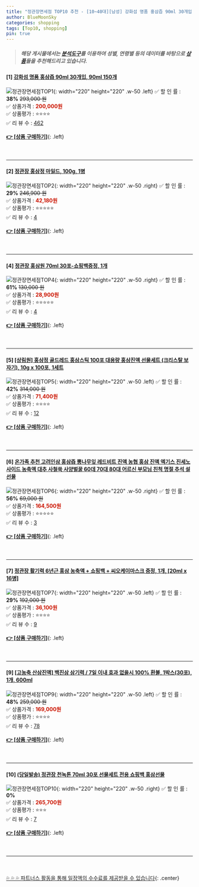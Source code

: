 ```yaml
---
title: "정관장면세점 TOP10 추천 - [10~40대][남성] 강화섬 명품 홍삼즙 90ml 30개입, 90ml 150개"
author: BlueMoonSky
categories: shopping
tags: [Top10, shopping]
pin: true
---
```


> ##### 해당 게시물에서는 [**분석도구**](https://itemscout.io/)를 이용하여 **성별**, **연령별** 등의 데이터를 바탕으로 [**상품**](https://link.coupang.com/a/baae76)들을 추천해드리고 있습니다.

#### [1] [강화섬 명품 홍삼즙 90ml 30개입, 90ml 150개](https://link.coupang.com/re/AFFSDP?lptag=AF5964186&subid=bluemoonsky6999&pageKey=6411423945&traceid=V0-153&itemId=13750963642&vendorItemId=81002229014)
![정관장면세점TOP1](https://thumbnail10.coupangcdn.com/thumbnails/remote/230x230ex/image/vendor_inventory/2087/fd5734fc7ed74391aad6426b76b5d29f04dba61dbf2012d2af01d59bdcfd.jpg){: width="220" height="220" .w-50 .left}
✅ 할 인 률 : **38%** ~~<del class="base-price"> 293,000  </del>원~~<br>
✅ 상품가격 : <span style="color:#cb1400"> **200,000원** </span><br>
✅ 상품평가 : ⭐⭐⭐⭐<br>
✅ 리 뷰 수 : [462](https://link.coupang.com/re/AFFSDP?lptag=AF5964186&subid=bluemoonsky6999&pageKey=6411423945&traceid=V0-153&itemId=13750963642&vendorItemId=81002229014)<br>
<br>
[**👉  [상품 구매하기]**](https://link.coupang.com/re/AFFSDP?lptag=AF5964186&subid=bluemoonsky6999&pageKey=6411423945&traceid=V0-153&itemId=13750963642&vendorItemId=81002229014){: .left}
<br>
<br>
<br>

***

#### [2] [정관장 홍삼정 마일드, 100g, 1병](https://link.coupang.com/re/AFFSDP?lptag=AF5964186&subid=bluemoonsky6999&pageKey=113651488&traceid=V0-153&itemId=341186195&vendorItemId=70053245033)
![정관장면세점TOP2](https://thumbnail10.coupangcdn.com/thumbnails/remote/230x230ex/image/vendor_inventory/564e/e685d2994281fa53cf5514a4eb983ad1c28d76799de96574e5308bb75736.jpg){: width="220" height="220" .w-50 .right}
✅ 할 인 률 : **29%** ~~<del class="base-price"> 246,900  </del>원~~<br>
✅ 상품가격 : <span style="color:#cb1400"> **42,180원** </span><br>
✅ 상품평가 : ⭐⭐⭐⭐⭐<br>
✅ 리 뷰 수 : [4](https://link.coupang.com/re/AFFSDP?lptag=AF5964186&subid=bluemoonsky6999&pageKey=113651488&traceid=V0-153&itemId=341186195&vendorItemId=70053245033)<br>
<br>
[**👉  [상품 구매하기]**](https://link.coupang.com/re/AFFSDP?lptag=AF5964186&subid=bluemoonsky6999&pageKey=113651488&traceid=V0-153&itemId=341186195&vendorItemId=70053245033){: .left}
<br>
<br>
<br>

***

#### [4] [정관장 홍삼원 70ml 30포-쇼핑백증정, 1개](https://link.coupang.com/re/AFFSDP?lptag=AF5964186&subid=bluemoonsky6999&pageKey=7590594899&traceid=V0-153&itemId=20057435198&vendorItemId=71637793907)
![정관장면세점TOP4](https://thumbnail6.coupangcdn.com/thumbnails/remote/230x230ex/image/vendor_inventory/114b/c3696fd416495c3c4a1c634c806e2cd4b8c37647f5af0368fe377d89d4dc.jpg){: width="220" height="220" .w-50 .right}
✅ 할 인 률 : **61%** ~~<del class="base-price"> 130,000  </del>원~~<br>
✅ 상품가격 : <span style="color:#cb1400"> **28,900원** </span><br>
✅ 상품평가 : ⭐⭐⭐⭐⭐<br>
✅ 리 뷰 수 : [4](https://link.coupang.com/re/AFFSDP?lptag=AF5964186&subid=bluemoonsky6999&pageKey=7590594899&traceid=V0-153&itemId=20057435198&vendorItemId=71637793907)<br>
<br>
[**👉  [상품 구매하기]**](https://link.coupang.com/re/AFFSDP?lptag=AF5964186&subid=bluemoonsky6999&pageKey=7590594899&traceid=V0-153&itemId=20057435198&vendorItemId=71637793907){: .left}
<br>
<br>
<br>

***

#### [5] [[상림원] 홍삼정 골드레드 홍삼스틱 100포 대용량 홍삼진액 선물세트 (크리스탈 보자기), 10g x 100포, 1세트](https://link.coupang.com/re/AFFSDP?lptag=AF5964186&subid=bluemoonsky6999&pageKey=4869936848&traceid=V0-153&itemId=6326313133&vendorItemId=73361530384)
![정관장면세점TOP5](https://thumbnail8.coupangcdn.com/thumbnails/remote/230x230ex/image/vendor_inventory/8b59/b87d8fd6a8344bfd7126fc4e3899d9d472469fa39f866aa90341964a31cd.jpg){: width="220" height="220" .w-50 .left}
✅ 할 인 률 : **42%** ~~<del class="base-price"> 314,000  </del>원~~<br>
✅ 상품가격 : <span style="color:#cb1400"> **71,400원** </span><br>
✅ 상품평가 : ⭐⭐⭐⭐<br>
✅ 리 뷰 수 : [12](https://link.coupang.com/re/AFFSDP?lptag=AF5964186&subid=bluemoonsky6999&pageKey=4869936848&traceid=V0-153&itemId=6326313133&vendorItemId=73361530384)<br>
<br>
[**👉  [상품 구매하기]**](https://link.coupang.com/re/AFFSDP?lptag=AF5964186&subid=bluemoonsky6999&pageKey=4869936848&traceid=V0-153&itemId=6326313133&vendorItemId=73361530384){: .left}
<br>
<br>
<br>

***

#### [6] [온가족 추천 고려인삼 홍삼즙 뽕나무잎 레드비트 진액 농협 홍삼 진액 엑기스 진세노사이드 농축액 대추 사철쑥 사양벌꿀 60데 70대 80대 어르신 부모님 친척 명절 추석 설 선물](https://link.coupang.com/re/AFFSDP?lptag=AF5964186&subid=bluemoonsky6999&pageKey=7489771538&traceid=V0-153&itemId=19582932060&vendorItemId=86690444388)
![정관장면세점TOP6](https://thumbnail7.coupangcdn.com/thumbnails/remote/230x230ex/image/vendor_inventory/2f68/e677d8386429ada1cd84f3e84f48f443b439a54126614b8267b3cdf5105f.jpg){: width="220" height="220" .w-50 .right}
✅ 할 인 률 : **56%** ~~<del class="base-price"> 69,000  </del>원~~<br>
✅ 상품가격 : <span style="color:#cb1400"> **164,500원** </span><br>
✅ 상품평가 : ⭐⭐⭐⭐⭐<br>
✅ 리 뷰 수 : [3](https://link.coupang.com/re/AFFSDP?lptag=AF5964186&subid=bluemoonsky6999&pageKey=7489771538&traceid=V0-153&itemId=19582932060&vendorItemId=86690444388)<br>
<br>
[**👉  [상품 구매하기]**](https://link.coupang.com/re/AFFSDP?lptag=AF5964186&subid=bluemoonsky6999&pageKey=7489771538&traceid=V0-153&itemId=19582932060&vendorItemId=86690444388){: .left}
<br>
<br>
<br>

***

#### [7] [정관장 활기력 6년근 홍삼 농축액 + 쇼핑백 + 씨오케이마스크 증정, 1개, [20ml x 16병]](https://link.coupang.com/re/AFFSDP?lptag=AF5964186&subid=bluemoonsky6999&pageKey=5930132438&traceid=V0-153&itemId=10648053164&vendorItemId=77818243012)
![정관장면세점TOP7](https://thumbnail8.coupangcdn.com/thumbnails/remote/230x230ex/image/vendor_inventory/5ede/b35faaaa779586c5e14dac0b0c81a04ca9f563aa10db3016a79d503d48b3.jpg){: width="220" height="220" .w-50 .left}
✅ 할 인 률 : **29%** ~~<del class="base-price"> 192,000  </del>원~~<br>
✅ 상품가격 : <span style="color:#cb1400"> **36,100원** </span><br>
✅ 상품평가 : ⭐⭐⭐⭐<br>
✅ 리 뷰 수 : [9](https://link.coupang.com/re/AFFSDP?lptag=AF5964186&subid=bluemoonsky6999&pageKey=5930132438&traceid=V0-153&itemId=10648053164&vendorItemId=77818243012)<br>
<br>
[**👉  [상품 구매하기]**](https://link.coupang.com/re/AFFSDP?lptag=AF5964186&subid=bluemoonsky6999&pageKey=5930132438&traceid=V0-153&itemId=10648053164&vendorItemId=77818243012){: .left}
<br>
<br>
<br>

***

#### [9] [[고농축 산삼진액] 백진삼 삼기력 / 7일 이내 효과 없을시 100% 환불, 1박스(30포), 1개, 600ml](https://link.coupang.com/re/AFFSDP?lptag=AF5964186&subid=bluemoonsky6999&pageKey=7589544677&traceid=V0-153&itemId=20052641743&vendorItemId=86858037495)
![정관장면세점TOP9](https://thumbnail8.coupangcdn.com/thumbnails/remote/230x230ex/image/vendor_inventory/b625/9359fdd0c8206d449022bf87fee710d6f80c56cec222fd7a5ab8116d8a00.jpg){: width="220" height="220" .w-50 .left}
✅ 할 인 률 : **48%** ~~<del class="base-price"> 259,000  </del>원~~<br>
✅ 상품가격 : <span style="color:#cb1400"> **169,000원** </span><br>
✅ 상품평가 : ⭐⭐⭐⭐<br>
✅ 리 뷰 수 : [78](https://link.coupang.com/re/AFFSDP?lptag=AF5964186&subid=bluemoonsky6999&pageKey=7589544677&traceid=V0-153&itemId=20052641743&vendorItemId=86858037495)<br>
<br>
[**👉  [상품 구매하기]**](https://link.coupang.com/re/AFFSDP?lptag=AF5964186&subid=bluemoonsky6999&pageKey=7589544677&traceid=V0-153&itemId=20052641743&vendorItemId=86858037495){: .left}
<br>
<br>
<br>

***

#### [10] [(당일발송) 정관장 천녹톤 70ml 30포 선물세트 전용 쇼핑백 홍삼선물](https://link.coupang.com/re/AFFSDP?lptag=AF5964186&subid=bluemoonsky6999&pageKey=7563346474&traceid=V0-153&itemId=19930921144&vendorItemId=73437524532)
![정관장면세점TOP10](https://thumbnail8.coupangcdn.com/thumbnails/remote/230x230ex/image/vendor_inventory/c6a5/e355a9e84abdcf63fce08d1dcc111d45fb110714a27b244d8acfb34d21d6.png){: width="220" height="220" .w-50 .right}
✅ 할 인 률 : **0%** <br>
✅ 상품가격 : <span style="color:#cb1400"> **265,700원** </span><br>
✅ 상품평가 : ⭐⭐⭐<br>
✅ 리 뷰 수 : [7](https://link.coupang.com/re/AFFSDP?lptag=AF5964186&subid=bluemoonsky6999&pageKey=7563346474&traceid=V0-153&itemId=19930921144&vendorItemId=73437524532)<br>
<br>
[**👉  [상품 구매하기]**](https://link.coupang.com/re/AFFSDP?lptag=AF5964186&subid=bluemoonsky6999&pageKey=7563346474&traceid=V0-153&itemId=19930921144&vendorItemId=73437524532){: .left}
<br>
<br>
<br>

***
<br><br>[💦 💦 💦 파트너스 활동을 통해 일정액의 수수료를 제공받을 수 있습니다](https://link.coupang.com/a/baae76){: .center}